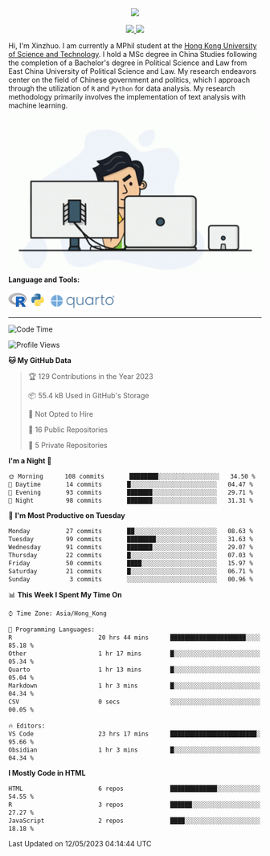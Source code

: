 <div align='center'>
<img src='https://readme-typing-svg.herokuapp.com?font=ubuntu&color=4d3900&center=true&lines=HKUST+Mphil+in+SOSC;Focus+on+China;Code+for+PoliSci'/>
</div>

<p align='center'>
 <a href='https://www.linkedin.com/in/xinzhuo-huang-5161011ba/' target='_blank'>
        <img src='https://img.shields.io/badge/linkedin%20-%230077B5.svg?&style=for-the-badge&logo=linkedin&logoColor=white'/>
    </a>
 <a href='https://twitter.com/HsinchoH' target='_blank'>
        <img src='https://img.shields.io/badge/Twitter-1DA1F2?style=for-the-badge&logo=twitter&logoColor=white'/>
    </a>
    </p>
    
Hi, I'm Xinzhuo. I am currently a MPhil student at the [Hong Kong University of Science and Technology](https://sosc.hkust.edu.hk/node/613). I hold a MSc degree in China Studies following the completion of a Bachelor's degree in Political Science and Law from East China University of Political Science and Law. My research endeavors center on the field of Chinese government and politics, which I approach through the utilization of `R` and `Python` for data analysis. My research methodology primarily involves the implementation of text analysis with machine learning.




<img align='right' src="https://github.com/xinzhuohkust/xinzhuohkust/blob/main/programmer.gif" width="590">



**Language and Tools:**  

<code><img height="36" src="https://raw.githubusercontent.com/github/explore/80688e429a7d4ef2fca1e82350fe8e3517d3494d/topics/r/r.png"></code>
<code><img height="36" src="https://raw.githubusercontent.com/github/explore/80688e429a7d4ef2fca1e82350fe8e3517d3494d/topics/python/python.png"></code>
<code><img height="32" src="https://github.com/quarto-dev/quarto-r/blob/main/man/figures/quarto.png"></code>

---
<!--START_SECTION:waka-->
![Code Time](http://img.shields.io/badge/Code%20Time-472%20hrs%2010%20mins-blue)

![Profile Views](http://img.shields.io/badge/Profile%20Views-88-blue)

**🐱 My GitHub Data** 

> 🏆 129 Contributions in the Year 2023
 > 
> 📦 55.4 kB Used in GitHub's Storage 
 > 
> 🚫 Not Opted to Hire
 > 
> 📜 16 Public Repositories 
 > 
> 🔑 5 Private Repositories  
 > 
**I'm a Night 🦉** 

```text
🌞 Morning      108 commits       ████████░░░░░░░░░░░░░░░░░   34.50 % 
🌆 Daytime       14 commits       █░░░░░░░░░░░░░░░░░░░░░░░░   04.47 % 
🌃 Evening       93 commits       ███████░░░░░░░░░░░░░░░░░░   29.71 % 
🌙 Night         98 commits       ███████░░░░░░░░░░░░░░░░░░   31.31 % 

```
📅 **I'm Most Productive on Tuesday** 

```text
Monday          27 commits       ██░░░░░░░░░░░░░░░░░░░░░░░   08.63 % 
Tuesday         99 commits       ████████░░░░░░░░░░░░░░░░░   31.63 % 
Wednesday       91 commits       ███████░░░░░░░░░░░░░░░░░░   29.07 % 
Thursday        22 commits       █░░░░░░░░░░░░░░░░░░░░░░░░   07.03 % 
Friday          50 commits       ████░░░░░░░░░░░░░░░░░░░░░   15.97 % 
Saturday        21 commits       █░░░░░░░░░░░░░░░░░░░░░░░░   06.71 % 
Sunday           3 commits       ░░░░░░░░░░░░░░░░░░░░░░░░░   00.96 % 

```


📊 **This Week I Spent My Time On** 

```text
⌚︎ Time Zone: Asia/Hong_Kong

💬 Programming Languages: 
R                        20 hrs 44 mins      █████████████████████░░░░   85.18 % 
Other                    1 hr 17 mins        █░░░░░░░░░░░░░░░░░░░░░░░░   05.34 % 
Quarto                   1 hr 13 mins        █░░░░░░░░░░░░░░░░░░░░░░░░   05.04 % 
Markdown                 1 hr 3 mins         █░░░░░░░░░░░░░░░░░░░░░░░░   04.34 % 
CSV                      0 secs              ░░░░░░░░░░░░░░░░░░░░░░░░░   00.05 % 

🔥 Editors: 
VS Code                  23 hrs 17 mins      ████████████████████████░   95.66 % 
Obsidian                 1 hr 3 mins         █░░░░░░░░░░░░░░░░░░░░░░░░   04.34 % 

```

**I Mostly Code in HTML** 

```text
HTML                     6 repos             █████████████░░░░░░░░░░░░   54.55 % 
R                        3 repos             ██████░░░░░░░░░░░░░░░░░░░   27.27 % 
JavaScript               2 repos             ████░░░░░░░░░░░░░░░░░░░░░   18.18 % 

```



 Last Updated on 12/05/2023 04:14:44 UTC
<!--END_SECTION:waka-->
    
    
    
    
    
    
    
    
